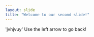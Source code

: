 ```yaml
---
layout: slide
title: "Welcome to our second slide!"
---
```

'jvhjvuy'
Use the left arrow to go back!
